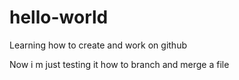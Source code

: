 # hello-world
Learning how to create and work on github

Now i m just testing it how to branch and merge a file

